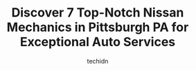 ---
layout: ampstory
image: https://images.unsplash.com/photo-1665065337441-699748f75598?ixlib=rb-4.0.3&ixid=MnwxMjA3fDB8MHxwaG90by1wYWdlfHx8fGVufDB8fHx8&auto=format&fit=crop&w=640&h=853&q=80
author: techidn
featured: false
description: If youre in need of trustworthy and skilled Nissan Mechanic in Pittsburgh PA, USA, youll be pleased to discover the 7 best Nissan Mechanic in town. Their expertise and commitment to custom
title: Discover 7 Top-Notch Nissan Mechanics in Pittsburgh PA for Exceptional Auto Services
cover:
   title: Discover 7 Top-Notch Nissan Mechanics in Pittsburgh PA for Exceptional Auto Services
   subtitle: Rickpate
   background: https://images.unsplash.com/photo-1665065337441-699748f75598?ixlib=rb-4.0.3&ixid=MnwxMjA3fDB8MHxwaG90by1wYWdlfHx8fGVufDB8fHx8&auto=format&fit=crop&w=640&h=853&q=80

pages: 
 - layout: thirds
   top: <h1>#1 Goodyear Auto Service</h1>
   bottom: "<p>Ive taken my car to get serviced here a couple times and every time I receive amazing customer service and high quality work on my vehicle. Ive found the prices have be</p>"
   background: https://www.knot35.com/toplist/wp-content/uploads/2023/06/best-nissan-mechanic-1-in-pittsburgh-pa-1685839069.jpeg
   backgroundblur: true
 - layout: thirds
   top: <h1>#2 Pons Auto Service</h1>
   bottom: "<p>155 Greenfield Ave, Pittsburgh, PA 15207, United States</p>"
   background: https://www.knot35.com/toplist/wp-content/uploads/2023/06/best-nissan-mechanic-2-in-pittsburgh-pa-1685839070.jpeg
   cta:
      link: https://www.knot35.com/toplist/discover-7-top-notch-nissan-mechanics-in-pittsburgh-pa-for-exceptional-auto-services/
      text: Discover 7 Top-Notch Nissan Mechanics in Pittsburgh PA for Exceptional Auto Services
 - layout: thirds
   top: <h1>#3 Pitts Stop Auto</h1>
   bottom: "<p>4740 Baum Blvd, Pittsburgh, PA 15213, United States</p>"
   background: https://www.knot35.com/toplist/wp-content/uploads/2023/06/best-nissan-mechanic-3-in-pittsburgh-pa-1685839070.jpeg
   cta:
      link: https://www.knot35.com/toplist/discover-7-top-notch-nissan-mechanics-in-pittsburgh-pa-for-exceptional-auto-services/
      text: Discover 7 Top-Notch Nissan Mechanics in Pittsburgh PA for Exceptional Auto Services
 - layout: thirds
   top: <h1>#4 Bash Auto Repair</h1>
   bottom: "<p>2022 Wrights Way, Pittsburgh, PA 15203, United States</p>"
   background: https://images.unsplash.com/photo-1489648022186-8f49310909a0?ixlib=rb-4.0.3&ixid=MnwxMjA3fDB8MHxwaG90by1wYWdlfHx8fGVufDB8fHx8&auto=format&fit=crop&w=640&h=853&q=80
   cta:
      link: https://www.knot35.com/toplist/discover-7-top-notch-nissan-mechanics-in-pittsburgh-pa-for-exceptional-auto-services/
      text: Discover 7 Top-Notch Nissan Mechanics in Pittsburgh PA for Exceptional Auto Services
 - layout: thirds
   top: <h1>#5 Vinces Auto Service & Performance</h1>
   bottom: "<p>3321 Liberty Ave, Pittsburgh, PA 15201, United States</p>"
   background: https://images.unsplash.com/photo-1567360425618-1594206637d2?ixlib=rb-4.0.3&ixid=MnwxMjA3fDB8MHxwaG90by1wYWdlfHx8fGVufDB8fHx8&auto=format&fit=crop&w=640&h=853&q=80
   cta:
      link: https://www.knot35.com/toplist/discover-7-top-notch-nissan-mechanics-in-pittsburgh-pa-for-exceptional-auto-services/
      text: Discover 7 Top-Notch Nissan Mechanics in Pittsburgh PA for Exceptional Auto Services
 - layout: thirds
   top: <h1>#6 German Motor Werks</h1>
   bottom: "<p>3014 Penn Ave, Pittsburgh, PA 15201, United States</p>"
   background: https://plus.unsplash.com/premium_photo-1664640458616-3c74f8cb4589?ixlib=rb-4.0.3&ixid=MnwxMjA3fDB8MHxwaG90by1wYWdlfHx8fGVufDB8fHx8&auto=format&fit=crop&w=640&h=853&q=80
   cta:
      link: https://www.knot35.com/toplist/discover-7-top-notch-nissan-mechanics-in-pittsburgh-pa-for-exceptional-auto-services/
      text: Discover 7 Top-Notch Nissan Mechanics in Pittsburgh PA for Exceptional Auto Services
 - layout: thirds
   top: <h1>#7 Lous Auto Service & Sales</h1>
   bottom: "<p>4619 Centre Ave, Pittsburgh, PA 15213, United States</p>"
   background: https://images.unsplash.com/photo-1533998839656-76f5e4b2bccb?ixlib=rb-4.0.3&ixid=MnwxMjA3fDB8MHxwaG90by1wYWdlfHx8fGVufDB8fHx8&auto=format&fit=crop&w=640&h=853&q=80
   cta:
      link: https://www.knot35.com/toplist/discover-7-top-notch-nissan-mechanics-in-pittsburgh-pa-for-exceptional-auto-services/
      text: Discover 7 Top-Notch Nissan Mechanics in Pittsburgh PA for Exceptional Auto Services
 - layout: thirds
   middle: Continue reading...
   background: https://images.unsplash.com/photo-1574169208507-84376144848b?ixlib=rb-4.0.3&ixid=MnwxMjA3fDB8MHxwaG90by1wYWdlfHx8fGVufDB8fHx8&auto=format&fit=crop&w=640&h=853&q=80
   cta:
      link: https://www.knot35.com/toplist/discover-7-top-notch-nissan-mechanics-in-pittsburgh-pa-for-exceptional-auto-services/
      text: Discover 7 Top-Notch Nissan Mechanics in Pittsburgh PA for Exceptional Auto Services
      
---